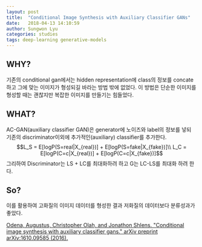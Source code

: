 ```yaml
---
layout: post
title:  "Conditional Image Synthesis with Auxiliary Classifier GANs"
date:   2018-04-13 14:10:59
author: Sungwon Lyu
categories: studies
tags: deep-learning generative-models
---
```

## WHY? 
기존의 conditional gan에서는 hidden representation에 class의 정보를 concate하고 그에 맞는 이미지가 형성되길 바라는 방법 밖에 없었다. 이 방법은 단순한 이미지를 형성할 때는 괜찮지만 복잡한 이미지를 만들기는 힘들었다. 

## WHAT?
AC-GAN(auxiliary classifier GAN)은 generator에 노이즈와 label의 정보를 넣되 기존의 discriminator이외에 추가적인(auxiliary) classifier를 추가한다. 
$$L_S = E[logP(S=real|X_{real})] + E[logP(S=fake|X_{fake})]\\
L_C = E[logP(C=c|X_{real})] + E[logP(C=c|X_{fake})]$$
그리하여 Discriminator는 LS + LC를 최대화하려 하고 G는 LC-LS를 최대화 하려 한다.

## So?
이를 활용하여 고화질의 이미지 데이터를 형성한 결과 저화질의 데이터보다 분류성과가 좋았다. 

[Odena, Augustus, Christopher Olah, and Jonathon Shlens. "Conditional image synthesis with auxiliary classifier gans." arXiv preprint arXiv:1610.09585 (2016).](https://arxiv.org/abs/1610.09585)
